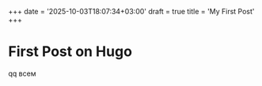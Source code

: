 +++
date = '2025-10-03T18:07:34+03:00'
draft = true
title = 'My First Post'
+++

# First Post on Hugo

qq всем